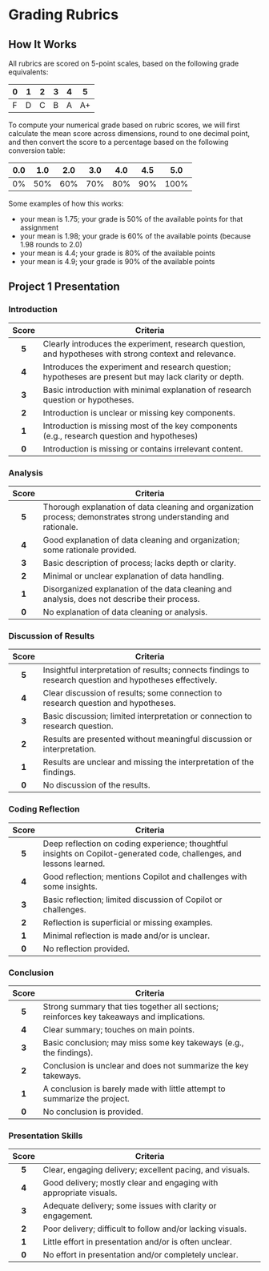 # Grading Rubrics

## How It Works
All rubrics are scored on 5-point scales, based on the following grade equivalents:

| 0 | 1 | 2 | 3 | 4 | 5 |
| --- | --- | --- | --- | --- | --- |
| F | D | C | B | A | A+ |

To compute your numerical grade based on rubric scores, we will first calculate the mean score across dimensions, round to one decimal point, and then convert the score to a percentage based on the following conversion table:

| 0.0 | 1.0 | 2.0 | 3.0 | 4.0 | 4.5 | 5.0 |
| --- | --- | --- | --- | --- | --- | --- |
| 0%  | 50% | 60% | 70% | 80% | 90% | 100% |

Some examples of how this works:
- your mean is 1.75; your grade is 50% of the available points for that assignment
- your mean is 1.98; your grade is 60% of the available points (because 1.98 rounds to 2.0)
- your mean is 4.4; your grade is 80% of the available points
- your mean is 4.9; your grade is 90% of the available points


## Project 1 Presentation

### Introduction

| Score | Criteria |
|:---:  |---    |
|**5**  | Clearly introduces the experiment, research question, and hypotheses with strong context and relevance.  |
|**4**  | Introduces the experiment and research question; hypotheses are present but may lack clarity or depth.  |
|**3**  | Basic introduction with minimal explanation of research question or hypotheses.  |
|**2**  | Introduction is unclear or missing key components.  |
|**1**  | Introduction is missing most of the key components (e.g., research question and hypotheses)  |
|**0**  | Introduction is missing or contains irrelevant content.  |

### Analysis

| Score | Criteria |
|:---:  |---    |
|**5**  | Thorough explanation of data cleaning and organization process; demonstrates strong understanding and rationale.  |
|**4**  | Good explanation of data cleaning and organization; some rationale provided.  |
|**3**  | Basic description of process; lacks depth or clarity. |
|**2**  | Minimal or unclear explanation of data handling. |
|**1**  | Disorganized explanation of the data cleaning and analysis, does not describe their process.  |
|**0**  | No explanation of data cleaning or analysis.  |

### Discussion of Results

| Score | Criteria |
|:---:  |---    |
|**5**  | Insightful interpretation of results; connects findings to research question and hypotheses effectively.  |
|**4**  | Clear discussion of results; some connection to research question and hypotheses.  |
|**3**  | Basic discussion; limited interpretation or connection to research question.  |
|**2**  | Results are presented without meaningful discussion or interpretation.  |
|**1**  | Results are unclear and missing the interpretation of the findings. |
|**0**  | No discussion of the results. |

### Coding Reflection

| Score | Criteria |
|:---:  |---    |
|**5**  | Deep reflection on coding experience; thoughtful insights on Copilot-generated code, challenges, and lessons learned.   |
|**4**  | Good reflection; mentions Copilot and challenges with some insights.  |
|**3**  | Basic reflection; limited discussion of Copilot or challenges.  |
|**2**  | Reflection is superficial or missing examples.  |
|**1**  | Minimal reflection is made and/or is unclear. |
|**0**  | No reflection provided. |

### Conclusion

| Score | Criteria |
|:---:  |---    |
|**5**  | Strong summary that ties together all sections; reinforces key takeaways and implications.  |
|**4**  | Clear summary; touches on main points.  |
|**3**  | Basic conclusion; may miss some key takeways (e.g., the findings).  |
|**2**  | Conclusion is unclear and does not summarize the key takeways.  |
|**1**  | A conclusion is barely made with little attempt to summarize the project.  |
|**0**  | No conclusion is provided.  |

### Presentation Skills

| Score | Criteria |
|:---:  |---    |
|**5**  | Clear, engaging delivery; excellent pacing, and visuals.  |
|**4**  | Good delivery; mostly clear and engaging with appropriate visuals.  |
|**3**  | Adequate delivery; some issues with clarity or engagement.  |
|**2**  | Poor delivery; difficult to follow and/or lacking visuals.  |
|**1**  | Little effort in presentation and/or is often unclear.  |
|**0**  | No effort in presentation and/or completely unclear.  |